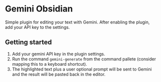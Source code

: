 # Gemini Obsidian

Simple plugin for editing your text with Gemini. After enabling the plugin, add your API key to the settings.

## Getting started
1. Add your gemini API key in the plugin settings. 
2. Run the command `gemini-generate` from the command pallete (consider mapping this to a keyboard shortcut).
3. The highlighted text plus a user optional prompt will be sent to Gemini and the result will be pasted back in the editor.
